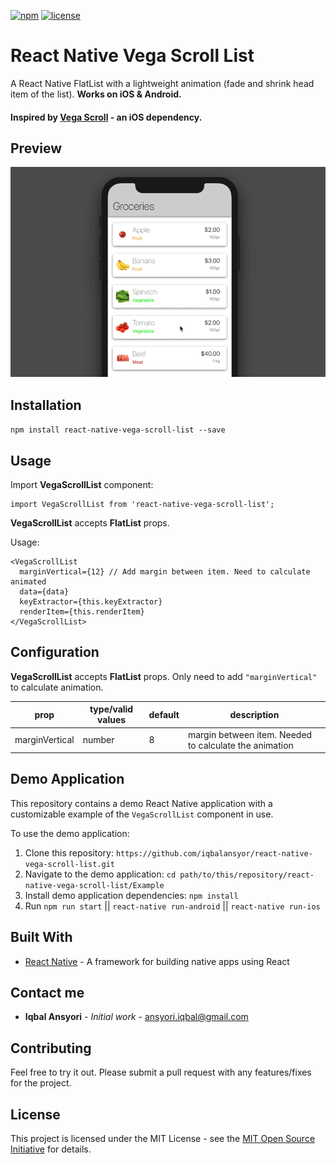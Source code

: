 [![npm](https://img.shields.io/badge/npm-v0.1.0-blue)](https://www.npmjs.com/package/react-native-vega-scroll-list)
[![license](https://img.shields.io/github/license/mashape/apistatus.svg)]()

# React Native Vega Scroll List

A React Native FlatList with a lightweight animation (fade and shrink head item of the list). **Works on iOS & Android.**
#### Inspired by [Vega Scroll](https://github.com/ApplikeySolutions/VegaScroll) - an iOS dependency.

## Preview
![react-native-vega-scroll-list](vega-scroll-list-demo.gif)

## Installation
`npm install react-native-vega-scroll-list --save`

## Usage
Import **VegaScrollList** component:

```
import VegaScrollList from 'react-native-vega-scroll-list';
```

**VegaScrollList** accepts **FlatList** props.

Usage:

```
<VegaScrollList
  marginVertical={12} // Add margin between item. Need to calculate animated
  data={data}
  keyExtractor={this.keyExtractor}
  renderItem={this.renderItem}
</VegaScrollList>
```

## Configuration
**VegaScrollList** accepts **FlatList** props.
Only need to add `"marginVertical"` to calculate animation.

| prop | type/valid values | default | description |
| - | - | - | - |
| marginVertical | number | 8 | margin between item. Needed to calculate the animation|

## Demo Application
This repository contains a demo React Native application with a customizable example of the `VegaScrollList` component in use.

To use the demo application:

1) Clone this repository: `https://github.com/iqbalansyor/react-native-vega-scroll-list.git`
2) Navigate to the demo application: `cd path/to/this/repository/react-native-vega-scroll-list/Example`
3) Install demo application dependencies: `npm install`
4) Run `npm run start` || `react-native run-android` || `react-native run-ios`

## Built With
* [React Native](https://facebook.github.io/react-native/) - A framework for building native apps using React

## Contact me
* **Iqbal Ansyori** - *Initial work* - [ansyori.iqbal@gmail.com](mailto:ansyori.iqbal@gmail.com)

## Contributing
Feel free to try it out. Please submit a pull request with any features/fixes for the project.

## License
This project is licensed under the MIT License - see the [MIT Open Source Initiative](https://opensource.org/licenses/MIT) for details.
